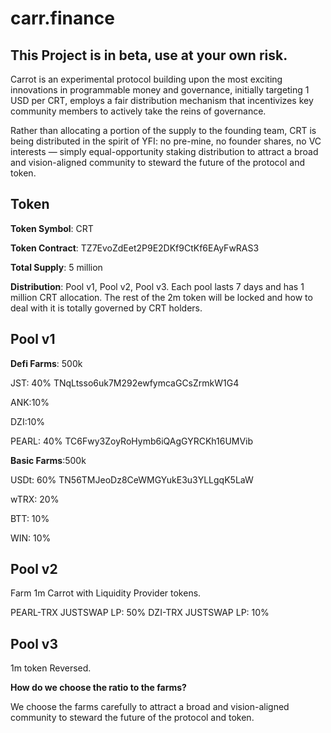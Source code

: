 # carr.finance

## This Project is in beta, use at your own risk.

Carrot is an experimental protocol building upon the most exciting innovations in programmable money and governance, initially targeting 1 USD per CRT, employs a fair distribution mechanism that incentivizes key community members to actively take the reins of governance. 

Rather than allocating a portion of the supply to the founding team, CRT is being distributed in the spirit of YFI: no pre-mine, no founder shares, no VC interests — simply equal-opportunity staking distribution to attract a broad and vision-aligned community to steward the future of the protocol and token.

## Token

**Token Symbol**: CRT

**Token Contract**: TZ7EvoZdEet2P9E2DKf9CtKf6EAyFwRAS3

**Total Supply**: 5 million

**Distribution**: Pool v1, Pool v2, Pool v3. Each pool lasts 7 days and has 1 million CRT allocation. The rest of the 2m token will be locked and how to deal with it is totally governed by CRT holders.

## Pool v1

**Defi Farms**: 500k

JST: 40% TNqLtsso6uk7M292ewfymcaGCsZrmkW1G4

ANK:10%

DZI:10%

PEARL: 40% TC6Fwy3ZoyRoHymb6iQAgGYRCKh16UMVib

**Basic Farms**:500k

USDt: 60% TN56TMJeoDz8CeWMGYukE3u3YLLgqK5LaW

wTRX: 20%

BTT: 10%

WIN: 10%

## Pool v2

Farm 1m Carrot with Liquidity Provider tokens. 

PEARL-TRX JUSTSWAP LP: 50%
DZI-TRX JUSTSWAP LP: 10%

## Pool v3

1m token Reversed.

**How do we choose the ratio to the farms?**

We choose the farms carefully to attract a broad and vision-aligned community to steward the future of the protocol and token.
